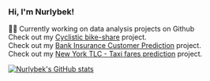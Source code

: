 ### Hi, I'm Nurlybek!

👨‍💻 Currently working on data analysis projects on Github<br/>
Check out my [Cyclistic bike-share](https://github.com/nourlybeque/Cyclistic-Bike-Share-Project) project.<br/>
Check out my [Bank Insurance Customer Prediction](https://github.com/nourlybeque/bancassurance) project.<br/> 
Check out my [New York TLC - Taxi fares prediction](https://github.com/nourlybeque/New-York-TLC-project) project.<br/>



[![Nurlybek's GitHub stats](https://github-readme-stats.vercel.app/api?username=nourlybeque)](https://github.com/nourlybeque/github-readme-stats)
